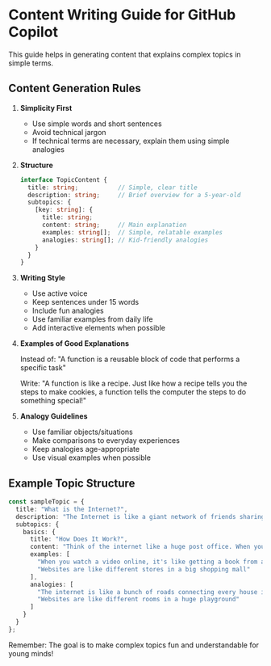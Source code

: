 # Content Writing Guide for GitHub Copilot

This guide helps in generating content that explains complex topics in simple terms.

## Content Generation Rules

1. **Simplicity First**
   - Use simple words and short sentences
   - Avoid technical jargon
   - If technical terms are necessary, explain them using simple analogies

2. **Structure**
   ```typescript
   interface TopicContent {
     title: string;           // Simple, clear title
     description: string;     // Brief overview for a 5-year-old
     subtopics: {
       [key: string]: {
         title: string;
         content: string;     // Main explanation
         examples: string[];  // Simple, relatable examples
         analogies: string[]; // Kid-friendly analogies
       }
     }
   }
   ```

3. **Writing Style**
   - Use active voice
   - Keep sentences under 15 words
   - Include fun analogies
   - Use familiar examples from daily life
   - Add interactive elements when possible

4. **Examples of Good Explanations**

   Instead of:
   "A function is a reusable block of code that performs a specific task"

   Write:
   "A function is like a recipe. Just like how a recipe tells you the steps to make cookies, a function tells the computer the steps to do something special!"

5. **Analogy Guidelines**
   - Use familiar objects/situations
   - Make comparisons to everyday experiences
   - Keep analogies age-appropriate
   - Use visual examples when possible

## Example Topic Structure

```typescript
const sampleTopic = {
  title: "What is the Internet?",
  description: "The Internet is like a giant network of friends sharing messages and pictures!",
  subtopics: {
    basics: {
      title: "How Does It Work?",
      content: "Think of the internet like a huge post office. When you send an email, it's like putting a letter in an envelope and sending it through many post offices until it reaches your friend!",
      examples: [
        "When you watch a video online, it's like getting a book from a library that's far away",
        "Websites are like different stores in a big shopping mall"
      ],
      analogies: [
        "The internet is like a bunch of roads connecting every house in the world",
        "Websites are like different rooms in a huge playground"
      ]
    }
  }
};
```

Remember: The goal is to make complex topics fun and understandable for young minds!
